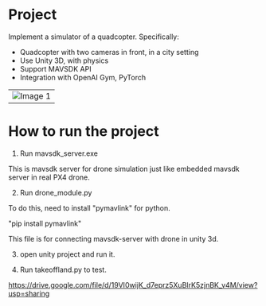 # Project

Implement a simulator of a quadcopter.
Specifically:
- Quadcopter with two cameras in front, in a city setting
- Use Unity 3D, with physics
- Support MAVSDK API
- Integration with OpenAI Gym, PyTorch

<table>
  <tr>
    <td><img src="https://user-images.githubusercontent.com/114035408/235415007-f5ea07c0-315e-411c-8bfa-f9141efa088e.jpg" alt="Image 1" ></td>    
  </tr>
</table>

# How to run the project

1. Run mavsdk_server.exe

This is mavsdk server for drone simulation just like embedded mavsdk server in real PX4 drone.


2. Run drone_module.py

To do this, need to install "pymavlink" for python.

"pip install pymavlink"

This file is for connecting mavsdk-server with drone in unity 3d.


3. open unity project and run it.

4. Run takeoffland.py to test.

https://drive.google.com/file/d/19VI0wijK_d7eprz5XuBIrK5zjnBK_v4M/view?usp=sharing
